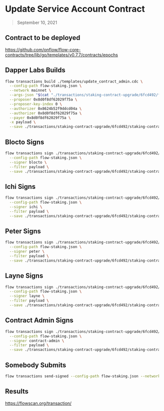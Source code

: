 # Update Service Account Contract

> September 10, 2021

## Contract to be deployed

https://github.com/onflow/flow-core-contracts/tree/lib/go/templates/v0.7.7/contracts/epochs

## Dapper Labs Builds

```sh
flow transactions build ./templates/update_contract_admin.cdc \
  --config-path flow-staking.json \
  --network mainnet \
  --args-json "$(cat "./transactions/staking-contract-upgrade/6fcd492/flow-id-table-staking-arguments.json")" \
  --proposer 0x8d0f8df62029f75a \
  --proposer-key-index 0 \
  --authorizer 0x8624b52f9ddcd04a \
  --authorizer 0x8d0f8df62029f75a \
  --payer 0x8d0f8df62029f75a \
  -x payload \
  --save ./transactions/staking-contract-upgrade/6fcd492/staking-contract-upgrade-6fcd492-unsigned.rlp
```

## Blocto Signs

```sh
flow transactions sign ./transactions/staking-contract-upgrade/6fcd492/staking-contract-upgrade-6fcd492-unsigned.rlp \
  --config-path flow-staking.json \
  --signer blocto \
  --filter payload \
  --save ./transactions/staking-contract-upgrade/6fcd492/staking-contract-upgrade-6fcd492-sig-1.rlp
```

## Ichi Signs

```sh
flow transactions sign ./transactions/staking-contract-upgrade/6fcd492/staking-contract-upgrade-6fcd492-sig-1.rlp \
  --config-path flow-staking.json \
  --signer ichi \
  --filter payload \
  --save ./transactions/staking-contract-upgrade/6fcd492/staking-contract-upgrade-6fcd492-sig-2.rlp
```

## Peter Signs

```sh
flow transactions sign ./transactions/staking-contract-upgrade/6fcd492/staking-contract-upgrade-6fcd492-sig-2.rlp \
  --config-path flow-staking.json \
  --signer peter \
  --filter payload \
  --save ./transactions/staking-contract-upgrade/6fcd492/staking-contract-upgrade-6fcd492-sig-3.rlp
```

## Layne Signs

```sh
flow transactions sign ./transactions/staking-contract-upgrade/6fcd492/staking-contract-upgrade-6fcd492-sig-3.rlp \
  --config-path flow-staking.json \
  --signer layne \
  --filter payload \
  --save ./transactions/staking-contract-upgrade/6fcd492/staking-contract-upgrade-6fcd492-sig-4.rlp
```

## Contract Admin Signs

```sh
flow transactions sign ./transactions/staking-contract-upgrade/6fcd492/staking-contract-upgrade-6fcd492-sig-4.rlp \
  --config-path flow-staking.json \
  --signer contract-admin \
  --filter payload \
  --save ./transactions/staking-contract-upgrade/6fcd492/staking-contract-upgrade-6fcd492-sig-complete.rlp
```

## Somebody Submits

```sh
flow transactions send-signed --config-path flow-staking.json --network mainnet ./transactions/staking-contract-upgrade/6fcd492/staking-contract-upgrade-6fcd492-sig-complete.rlp
```

## Results

https://flowscan.org/transaction/
